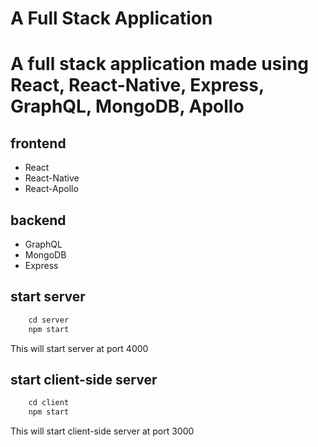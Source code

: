 # A Full Stack Application

# A full stack application made using React, React-Native, Express, GraphQL, MongoDB, Apollo

## frontend

- React
- React-Native
- React-Apollo

## backend

- GraphQL
- MongoDB
- Express

## start server

```js
    cd server
    npm start
```

This will start server at port 4000

## start client-side server

```js
    cd client
    npm start
```

This will start client-side server at port 3000

